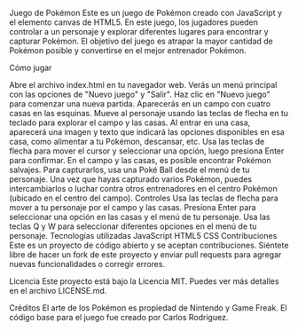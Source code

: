 Juego de Pokémon
Este es un juego de Pokémon creado con JavaScript y el elemento canvas de HTML5. En este juego, los jugadores pueden controlar a un personaje y explorar diferentes lugares para encontrar y capturar Pokémon. El objetivo del juego es atrapar la mayor cantidad de Pokémon posible y convertirse en el mejor entrenador Pokémon.

Cómo jugar

Abre el archivo index.html en tu navegador web.
Verás un menú principal con las opciones de "Nuevo juego" y "Salir".
Haz clic en "Nuevo juego" para comenzar una nueva partida.
Aparecerás en un campo con cuatro casas en las esquinas.
Mueve al personaje usando las teclas de flecha en tu teclado para explorar el campo y las casas.
Al entrar en una casa, aparecerá una imagen y texto que indicará las opciones disponibles en esa casa, como alimentar a tu Pokémon, descansar, etc.
Usa las teclas de flecha para mover el cursor y seleccionar una opción, luego presiona Enter para confirmar.
En el campo y las casas, es posible encontrar Pokémon salvajes. Para capturarlos, usa una Poké Ball desde el menú de tu personaje.
Una vez que hayas capturado varios Pokémon, puedes intercambiarlos o luchar contra otros entrenadores en el centro Pokémon (ubicado en el centro del campo).
Controles
Usa las teclas de flecha para mover a tu personaje por el campo y las casas.
Presiona Enter para seleccionar una opción en las casas y el menú de tu personaje.
Usa las teclas Q y W para seleccionar diferentes opciones en el menú de tu personaje.
Tecnologías utilizadas
JavaScript
HTML5
CSS
Contribuciones
Este es un proyecto de código abierto y se aceptan contribuciones. Siéntete libre de hacer un fork de este proyecto y enviar pull requests para agregar nuevas funcionalidades o corregir errores.

Licencia
Este proyecto está bajo la Licencia MIT. Puedes ver más detalles en el archivo LICENSE.md.

Créditos
El arte de los Pokémon es propiedad de Nintendo y Game Freak.
El código base para el juego fue creado por Carlos Rodriguez.

